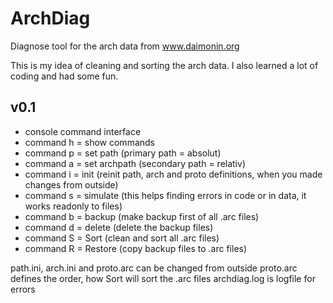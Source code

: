 # ArchDiag
Diagnose tool for the arch data from www.daimonin.org

This is my idea of cleaning and sorting the arch data. I also learned a lot of coding and had some fun.

## v0.1
- console command interface
- command h = show commands
- command p = set path (primary path = absolut)
- command a = set archpath (secondary path = relativ)
- command i = init (reinit path, arch and proto definitions, when you made changes from outside)
- command s = simulate (this helps finding errors in code or in data, it works readonly to files)
- command b = backup (make backup first of all .arc files)
- command d = delete (delete the backup files)
- command S = Sort (clean and sort all .arc files)
- command R = Restore (copy backup files to .arc files)

path.ini, arch.ini and proto.arc can be changed from outside
proto.arc defines the order, how Sort will sort the .arc files
archdiag.log is logfile for errors
